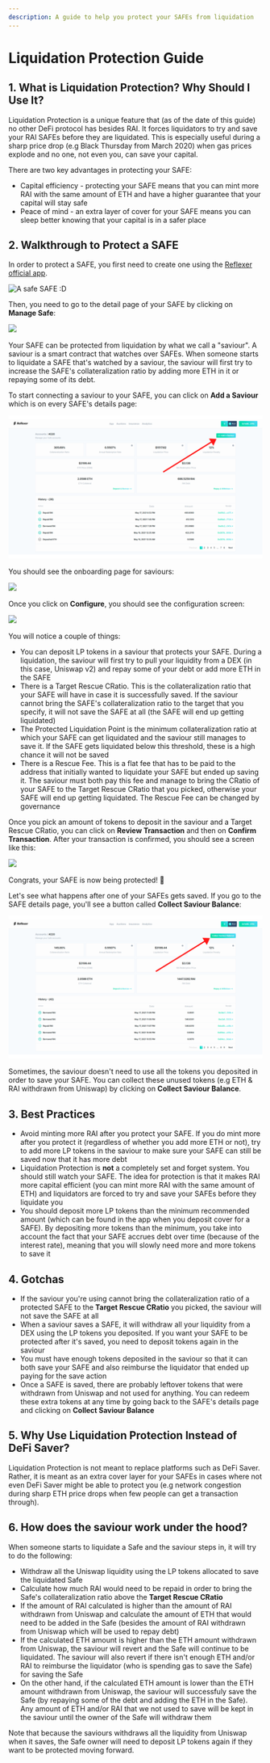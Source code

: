 ```yaml
---
description: A guide to help you protect your SAFEs from liquidation
---
```


# Liquidation Protection Guide

## 1. What is Liquidation Protection? Why Should I Use It?

Liquidation Protection is a unique feature that (as of the date of this guide) no other DeFi protocol has besides RAI. It forces liquidators to try and save your RAI SAFEs before they are liquidated. This is especially useful during a sharp price drop (e.g Black Thursday from March 2020) when gas prices explode and no one, not even you, can save your capital.

There are two key advantages in protecting your SAFE:

* Capital efficiency - protecting your SAFE means that you can mint more RAI with the same amount of ETH and have a higher guarantee that your capital will stay safe
* Peace of mind - an extra layer of cover for your SAFE means you can sleep better knowing that your capital is in a safer place

## 2. Walkthrough to Protect a SAFE

In order to protect a SAFE, you first need to create one using the [Reflexer official app](https://app.reflexer.finance/).

![A safe SAFE :D](../.gitbook/assets/main.png)

Then, you need to go to the detail page of your SAFE by clicking on **Manage Safe**:

![](../.gitbook/assets/details.png)

Your SAFE can be protected from liquidation by what we call a "saviour". A saviour is a smart contract that watches over SAFEs. When someone starts to liquidate a SAFE that's watched by a saviour, the saviour will first try to increase the SAFE's collateralization ratio by adding more ETH in it or repaying some of its debt.

To start connecting a saviour to your SAFE, you can click on **Add a Saviour** which is on every SAFE's details page:

![](<../.gitbook/assets/Untitled design.png>)

You should see the onboarding page for saviours:

![](../.gitbook/assets/onboarding-saviour.png)

Once you click on **Configure**, you should see the configuration screen:

![](../.gitbook/assets/saviour-config.png)

You will notice a couple of things:

* You can deposit LP tokens in a saviour that protects your SAFE. During a liquidation, the saviour will first try to pull your liquidity from a DEX (in this case, Uniswap v2) and repay some of your debt or add more ETH in the SAFE
* There is a Target Rescue CRatio. This is the collateralization ratio that your SAFE will have in case it is successfully saved. If the saviour cannot bring the SAFE's collateralization ratio to the target that you specify, it will not save the SAFE at all (the SAFE will end up getting liquidated)
* The Protected Liquidation Point is the minimum collateralization ratio at which your SAFE can get liquidated and the saviour still manages to save it. If the SAFE gets liquidated below this threshold, these is a high chance it will not be saved
* There is a Rescue Fee. This is a flat fee that has to be paid to the address that initially wanted to liquidate your SAFE but ended up saving it. The saviour must both pay this fee and manage to bring the CRatio of your SAFE to the Target Rescue CRatio that you picked, otherwise your SAFE will end up getting liquidated. The Rescue Fee can be changed by governance

Once you pick an amount of tokens to deposit in the saviour and a Target Rescue CRatio, you can click on **Review Transaction** and then on **Confirm Transaction**. After your transaction is confirmed, you should see a screen like this:

![](../.gitbook/assets/safe-saviour.png)

Congrats, your SAFE is now being protected! 🎉

Let's see what happens after one of your SAFEs gets saved. If you go to the SAFE details page, you'll see a button called **Collect Saviour Balance**:

![](<../.gitbook/assets/Untitled design(1).png>)

Sometimes, the saviour doesn't need to use all the tokens you deposited in order to save your SAFE. You can collect these unused tokens (e.g ETH & RAI withdrawn from Uniswap) by clicking on **Collect Saviour Balance**.

## 3. Best Practices

* Avoid minting more RAI after you protect your SAFE. If you do mint more after you protect it (regardless of whether you add more ETH or not), try to add more LP tokens in the saviour to make sure your SAFE can still be saved now that it has more debt
* Liquidation Protection is **not** a completely set and forget system. You should still watch your SAFE. The idea for protection is that it makes RAI more capital efficient (you can mint more RAI with the same amount of ETH) and liquidators are forced to try and save your SAFEs before they liquidate you
* You should deposit more LP tokens than the minimum recommended amount (which can be found in the app when you deposit cover for a SAFE). By depositing more tokens than the minimum, you take into account the fact that your SAFE accrues debt over time (because of the interest rate), meaning that you will slowly need more and more tokens to save it&#x20;

## 4. Gotchas

* If the saviour you're using cannot bring the collateralization ratio of a protected SAFE to the **Target Rescue CRatio** you picked, the saviour will not save the SAFE at all
* When a saviour saves a SAFE, it will withdraw all your liquidity from a DEX using the LP tokens you deposited. If you want your SAFE to be protected after it's saved, you need to deposit tokens again in the saviour
* You must have enough tokens deposited in the saviour so that it can both save your SAFE and also reimburse the liquidator that ended up paying for the save action
* Once a SAFE is saved, there are probably leftover tokens that were withdrawn from Uniswap and not used for anything. You can redeem these extra tokens at any time by going back to the SAFE's details page and clicking on **Collect Saviour Balance**

## 5. Why Use Liquidation Protection Instead of DeFi Saver?

Liquidation Protection is not meant to replace platforms such as DeFi Saver. Rather, it is meant as an extra cover layer for your SAFEs in cases where not even DeFi Saver might be able to protect you (e.g network congestion during sharp ETH price drops when few people can get a transaction through).

## 6. How does the saviour work under the hood?

When someone starts to liquidate a Safe and the saviour steps in, it will try to do the following:

* Withdraw all the Uniswap liquidity using the LP tokens allocated to save the liquidated Safe
* Calculate how much RAI would need to be repaid in order to bring the Safe's collateralization ratio above the **Target Rescue CRatio**
* If the amount of RAI calculated is higher than the amount of RAI withdrawn from Uniswap and calculate the amount of ETH that would need to be added in the Safe (besides the amount of RAI withdrawn from Uniswap which will be used to repay debt)
* If the calculated ETH amount is higher than the ETH amount withdrawn from Uniswap, the saviour will revert and the Safe will continue to be liquidated. The saviour will also revert if there isn't enough ETH and/or RAI to reimburse the liquidator (who is spending gas to save the Safe) for saving the Safe
* On the other hand, if the calculated ETH amount is lower than the ETH amount withdrawn from Uniswap, the saviour will successfuly save the Safe (by repaying some of the debt and adding the ETH in the Safe). Any amount of ETH and/or RAI that we not used to save will be kept in the saviour until the owner of the Safe will withdraw them

Note that because the saviours withdraws all the liquidity from Uniswap when it saves, the Safe owner will need to deposit LP tokens again if they want to be protected moving forward.

